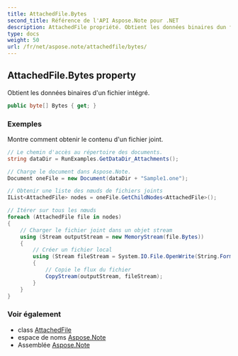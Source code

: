```yaml
---
title: AttachedFile.Bytes
second_title: Référence de l'API Aspose.Note pour .NET
description: AttachedFile propriété. Obtient les données binaires dun fichier intégré.
type: docs
weight: 50
url: /fr/net/aspose.note/attachedfile/bytes/
---
```

## AttachedFile.Bytes property

Obtient les données binaires d'un fichier intégré.

```csharp
public byte[] Bytes { get; }
```

### Exemples

Montre comment obtenir le contenu d'un fichier joint.

```csharp
// Le chemin d'accès au répertoire des documents.
string dataDir = RunExamples.GetDataDir_Attachments();

// Charge le document dans Aspose.Note.
Document oneFile = new Document(dataDir + "Sample1.one");

// Obtenir une liste des nœuds de fichiers joints
IList<AttachedFile> nodes = oneFile.GetChildNodes<AttachedFile>();

// Itérer sur tous les nœuds
foreach (AttachedFile file in nodes)
{
    // Charger le fichier joint dans un objet stream
    using (Stream outputStream = new MemoryStream(file.Bytes))
    {
        // Créer un fichier local
        using (Stream fileStream = System.IO.File.OpenWrite(String.Format(dataDir + file.FileName)))
        {
            // Copie le flux du fichier
            CopyStream(outputStream, fileStream);
        }
    }
}
```

### Voir également

* class [AttachedFile](../)
* espace de noms [Aspose.Note](../../attachedfile/)
* Assemblée [Aspose.Note](../../../)


